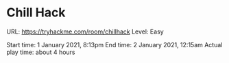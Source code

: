 # Chill Hack

URL: https://tryhackme.com/room/chillhack
Level: Easy

Start time: 1 January 2021, 8:13pm
End time: 2 January 2021, 12:15am
Actual play time: about 4 hours


